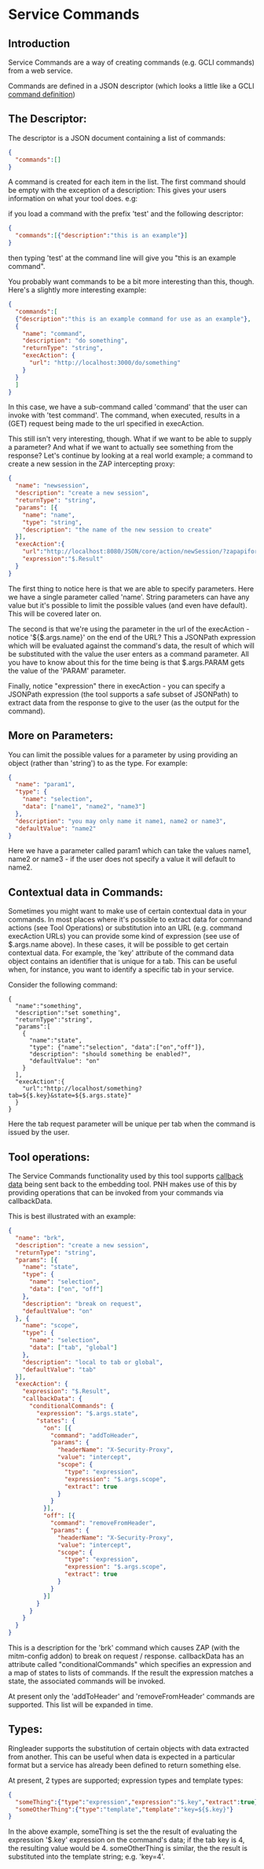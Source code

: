 Service Commands
================

Introduction
------------
Service Commands are a way of creating commands (e.g. GCLI commands) from a web service.

Commands are defined in a JSON descriptor (which looks a little like a GCLI [command definition](https://github.com/mozilla/gcli/blob/master/docs/writing-commands.md))

The Descriptor:
---------------
The descriptor is a JSON document containing a list of commands:
```json
{
  "commands":[]
}
```

A command is created for each item in the list. The first command should be empty with the exception of a description: This gives your users information on what your tool does. e.g:

if you load a command with the prefix 'test' and the following descriptor:

```json
{
  "commands":[{"description":"this is an example"}]
}
```

then typing 'test' at the command line will give you "this is an example command".

You probably want commands to be a bit more interesting than this, though. Here's a slightly more interesting example:

```json
{
  "commands":[
  {"description":"this is an example command for use as an example"},
  {
    "name": "command",
    "description": "do something",
    "returnType": "string",
    "execAction": {
      "url": "http://localhost:3000/do/something"
    }
  }
  ]
}
```

In this case, we have a sub-command called 'command' that the user can invoke with 'test command'. The command, when executed, results in a (GET) request being made to the url specified in execAction.

This still isn't very interesting, though. What if we want to be able to supply a parameter? And what if we want to actually see something from the response?  Let's continue by looking at a real world example; a command to create a new session in the ZAP intercepting proxy:

```json
{
  "name": "newsession",
  "description": "create a new session",
  "returnType": "string",
  "params": [{
    "name": "name",
    "type": "string",
    "description": "the name of the new session to create"
  }],
  "execAction":{
    "url":"http://localhost:8080/JSON/core/action/newSession/?zapapiformat=JSON&name=${$.args.name}",
    "expression":"$.Result"
  }
}
```

The first thing to notice here is that we are able to specify parameters. Here we have a single parameter called 'name'. String parameters can have any value but it's possible to limit the possible values (and even have default). This will be covered later on.

The second is that we're using the parameter in the url of the execAction - notice '${$.args.name}' on the end of the URL? This a JSONPath expression which will be evaluated against the command's data, the result of which will be substituted with the value the user enters as a command parameter. All you have to know about this for the time being is that $.args.PARAM gets the value of the 'PARAM' parameter. 

Finally, notice "expression" there in execAction - you can specify a JSONPath expression (the tool supports a safe subset of JSONPath) to extract data from the response to give to the user (as the output for the command).


More on Parameters:
-------------------

You can limit the possible values for a parameter by using providing an object (rather than 'string') to as the type. For example:

```json
{
  "name": "param1",
  "type": {
    "name": "selection",
    "data": ["name1", "name2", "name3"]
  },
  "description": "you may only name it name1, name2 or name3",
  "defaultValue": "name2"
}
```
Here we have a parameter called param1 which can take the values name1, name2 or name3 - if the user does not specify a value it will default to name2.

Contextual data in Commands:
----------------------------

Sometimes you might want to make use of certain contextual data in your commands. In most places where it's possible to extract data for command actions (see Tool Operations) or substitution into an URL (e.g. command execAction URLs) you can provide some kind of expression (see use of $.args.name above). In these cases, it will be possible to get certain contextual data. For example, the 'key' attribute of the command data object contains an identifier that is unique for a tab. This can be useful when, for instance, you want to identify a specific tab in your service.

Consider the following command:

```
{
  "name":"something",
  "description":"set something",
  "returnType":"string",
  "params":[
    {
      "name":"state",
      "type": {"name":"selection", "data":["on","off"]},
      "description": "should something be enabled?",
      "defaultValue": "on"
    }
  ],
  "execAction":{
    "url":"http://localhost/something?tab=${$.key}&state=${$.args.state}"
  }
}
```

Here the tab request parameter will be unique per tab when the command is issued by the user.

Tool operations:
----------------

The Service Commands functionality used by this tool supports [callback data](https://github.com/mozmark/ServiceTest/blob/master/doc/service_commands.md#callback-data) being sent back to the embedding tool. PNH makes use of this by providing operations that can be invoked from your commands via callbackData.

This is best illustrated with an example:

```json
{
  "name": "brk",
  "description": "create a new session",
  "returnType": "string",
  "params": [{
    "name": "state",
    "type": {
      "name": "selection",
      "data": ["on", "off"]
    },
    "description": "break on request",
    "defaultValue": "on"
  }, {
    "name": "scope",
    "type": {
      "name": "selection",
      "data": ["tab", "global"]
    },
    "description": "local to tab or global",
    "defaultValue": "tab"
  }],
  "execAction": {
    "expression": "$.Result",
    "callbackData": {
      "conditionalCommands": {
        "expression": "$.args.state",
        "states": {
          "on": [{
            "command": "addToHeader",
            "params": {
              "headerName": "X-Security-Proxy",
              "value": "intercept",
              "scope": {
                "type": "expression",
                "expression": "$.args.scope",
                "extract": true
              }
            }
          }],
          "off": [{
            "command": "removeFromHeader",
            "params": {
              "headerName": "X-Security-Proxy",
              "value": "intercept",
              "scope": {
                "type": "expression",
                "expression": "$.args.scope",
                "extract": true
              }
            }
          }]
        }
      }
    }
  }
}
```

This is a description for the 'brk' command which causes ZAP (with the mitm-config addon) to break on request / response.  callbackData has an attribute called "conditionalCommands" which specifies an expression and a map of states to lists of commands. If the result the expression matches a state, the associated commands will be invoked.

At present only the 'addToHeader' and 'removeFromHeader' commands are supported. This list will be expanded in time.

Types:
------

Ringleader supports the substitution of certain objects with data extracted from another. This can be useful when data is expected in a particular format but a service has already been defined to return something else.

At present, 2 types are supported; expression types and template types:

```json
{
  "someThing":{"type":"expression","expression":"$.key","extract":true},
  "someOtherThing":{"type":"template","template":"key=${$.key}"}
}
```

In the above example, someThing is set the the result of evaluating the expression '$.key' expression on the command's data; if the tab key is 4, the resulting value would be 4. someOtherThing is similar, the the result is substituted into the template string; e.g. 'key=4'.

